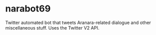 # narabot69
 Twitter automated bot that tweets Aranara-related dialogue and other miscellaneous stuff. Uses the Twitter V2 API.
